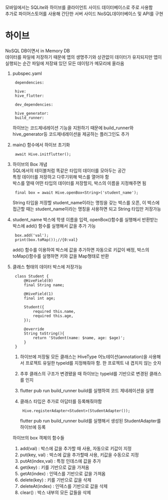 모바일에서는 SQLite와 하이브를 클라이언트 사이드 데이터베이스로 주로 사용함   
추가로 파이어스토어를 사용해 간단한 서버 사이드 NoSQL데이터베이스 및 API를 구현   

# 하이브
NoSQL DB이면서 in Memory DB   
데이터를 파일에 저장하기 때문에 앱의 생명주기와 상관없이 데이터가 유지되지만 앱이 실행되는 순간 파일에 저장돼 있던 모든 데이텅가 메모리에 올라옴   

1. pubspec.yaml

        dependencies:

        hive:
        hive_flutter:

        dev_dependencies:

        hive_generator:
        build_runner:

    하이브는 코드제네레이션 기능을 지원하기 때문에 build_runner와 hive_generator등 코드제네레이션을 제공하는 플러그인도 추가

2. main() 함수에서 하이브 초기화

        await Hive.initflutter();

3. 하이브의 Box 개념   
SQL에서의 테이블처럼 똑같은 타입의 데이터를 모아두는 공간   
특정 데이터를 저장하고 다루기위해 박스를 열어야 함   
박스를 열때 어떤 타입의 데이터를 저장할지, 박스의 이름을 지정해주면 됨   

        final box = await Hive.openBox<String>('student_name');

    String 타입을 저장할 student_name이라는 명칭을 갖는 박스를 오픈, 이 박스에 접근할 때는 student_name이라는 명칭을 사용하면 되고 String 타입만 저장가능   

4. student_name 박스에 학생 이름을 입력, openBox()함수를 실행해서 반환받는 박스에 add() 함수를 실행해서 값을 추가 가능
   
        box.add('val');
        print(box.toMap());//{0:val}

    add() 함수를 이용하여 박스에 값을 추가하면 자동으로 키값이 배정, 박스의 toMap()함수를 실행하면 키와 값을 Map형태로 반환   

5. 클래스 형태의 데이터 박스에 저장가능

        class Student {
            @HiveField(0)
            final String name;

            @HiveField(1)
            final int age;

            Student({
                required this.name,
                required this.age,
            });

            @override
            String toString(){
                return 'Student(name: $name, age: $age)';
            }
        }

    1. 하이브에 저장될 모든 클래스는 HiveType 어노테이션(annotation)을 사용해서 프로젝트 유일한 typeId를 지정해줘야 함. 한 프로젝트 내 겹치치 않는 숫자   
    2. 추후 클래스의 구조가 변경됐을 때 하이브는 typeId를 기반으로 변경된 클래스를 인지
    3. flutter pub run build_runner build를 실행하여 코드 제네레이션을 실행
    4. 클래스 타입은 추가로 아답터를 등록해줘야함

            Hive.registerAdapter<Student>(StudentAdapter());

        flutter pub run build_runner build를 실행해서 생성된 StudentAdapter를 하이브에 등록   
        
    하이브의 box 객체의 함수들
    1. add(val) : 박스에 값을 추가할 때 사용, 자동으로 키값이 지정
    2. put(key, val) : 박스에 값을 추가할때 사용, 키값을 수동으로 지정
    3. putAt(index,val) : 특정 인데스에 값을 추가 
    4. get(key) : 키를 기반으로 값을 가져옴
    5. getAt(index) : 인덱스를 기반으로 값을 가져옴
    6. delete(key) : 키를 기반으로 값을 삭제
    7. deleteAt(index) : 인덱스를 기반으로 값을 삭제
    8. clear() : 박스 내부의 모든 값들을 삭제

